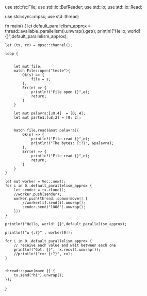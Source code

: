 
use std::fs::File;
use std::io::BufReader;
use std::io;
use std::io::Read;

use std::sync::mpsc;
use std::thread;


fn main() {
let default_parallelism_approx = thread::available_parallelism().unwrap().get();
println!("Hello, world! {}",default_parallelism_approx);

    let (tx, rx) = mpsc::channel();

    loop {
        

        let mut file;
        match File::open("teste"){
            Ok(s) => {
                file = s;
            },
            Err(e) => {
                println!("File open {}",e);
                return;
            }
        }

        let mut palavra:[u8;4]  = [0; 4];
        let mut parte1:[u8;2] = [0; 2];


        match file.read(&mut palavra){
            Ok(n) => {
                println!("File read {}",n);
                println!("The bytes: {:?}", &palavra);
            },
            Err(e) => {
                println!("File read {}",e);
                return;
            }
        }
    }

    let mut worker = Vec::new();
    for i in 0..default_parallelism_approx {
        let sender = tx.clone();
        //worker.push(sender);
        worker.push(thread::spawn(move|| {
            //worker[i].send(i).unwrap();
            sender.send("1808").unwrap();
        }))
    }

    println!("Hello, world! {}",default_parallelism_approx);

    println!("w {:?}" , worker[0]);

    for i in 0..default_parallelism_approx {
        // receive each value and wait between each one
        println!("Got: {}", rx.recv().unwrap());
        //println!("rx: {:?}", rx);
    }


    thread::spawn(move || {
        tx.send("hi").unwrap();
    });



}
